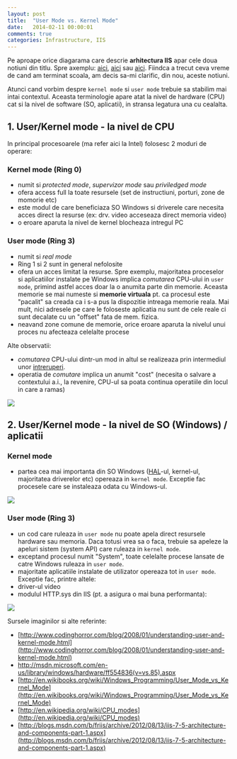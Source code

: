 ```yaml
---
layout: post
title:  "User Mode vs. Kernel Mode"
date:   2014-02-11 00:00:01
comments: true
categories: Infrastructure, IIS
---
```


Pe aproape orice diagarama care descrie **arhitectura IIS** apar cele doua notiuni din titlu. Spre axemplu: [aici](http://www.iis.net/learn/get-started/introduction-to-iis/introduction-to-iis-architecture), [aici](http://blogs.msdn.com/b/friis/archive/2012/08/13/iis-7-5-architecture-and-components-part-1.aspx) sau [aici](http://www.codeproject.com/Articles/28693/Deploying-ASP-NET-Websites-on-IIS-7-0). Fiindca a trecut ceva vreme de cand am terminat scoala, am decis sa-mi clarific, din nou, aceste notiuni.

Atunci cand vorbim despre `kernel mode` si `user mode` trebuie sa stabilim mai intai contextul. Aceasta terminologie apare atat la nivel de hardware (CPU) cat si la nivel de software (SO, aplicatii), in stransa legatura una cu cealalta. 

## 1. User/Kernel mode - la nivel de CPU ##

In principal procesoarele (ma refer aici la Intel) folosesc 2 moduri de operare:

### Kernel mode (Ring 0) ###

 - numit si *protected mode*, *supervizor mode* sau *priviledged mode*
  - ofera access full la toate resursele (set de instructiuni, porturi, zone de momorie etc)
 - este modul de care beneficiaza SO Windows si driverele care necesita acces direct la resurse (ex: drv. video acceseaza direct memoria video)
 - o eroare aparuta la nivel de kernel blocheaza intregul PC
 
### User mode (Ring 3) ###

 - numit si *real mode*
 - Ring 1 si 2 sunt in general nefolosite
 - ofera un acces limitat la resurse. Spre exemplu, majoritatea proceselor  si aplicatiilor instalate pe Windows implica *comutarea* CPU-ului in `user mode`, primind astfel acces doar la o anumita parte din memorie. Aceasta memorie se mai numeste si **memorie virtuala** pt. ca procesul este "pacalit" sa creada ca i s-a pus la dispozitie intreaga memorie reala. Mai mult, nici adresele pe care le foloseste aplicatia nu sunt de cele reale ci sunt decalate cu un "offset" fata de mem. fizica.
 - neavand zone comune de memorie, orice eroare aparuta la nivelul unui proces nu afecteaza celelalte procese

Alte observatii: 

- *comutarea* CPU-ului dintr-un mod in altul se realizeaza prin intermediul unor [intreruperi](http://en.wikipedia.org/wiki/Inter-processor_interrupt). 
- operatia de *comutare* implica un anumit "cost" (necesita o salvare a  contextului a.i., la revenire, CPU-ul sa poata continua operatiile din locul in care a ramas)

 ![](https://dl.dropboxusercontent.com/u/43065769/blog/images/2014/cpu-rings.png)

## 2. User/Kernel mode - la nivel de SO (Windows) / aplicatii ##

### Kernel mode ###

 - partea cea mai importanta din SO Windows ([HAL](http://en.wikipedia.org/wiki/Hardware_abstraction)-ul, kernel-ul, majoritatea driverelor etc) opereaza in `kernel mode`. Exceptie fac procesele care se instaleaza odata cu Windows-ul.  

  ![](https://dl.dropboxusercontent.com/u/43065769/blog/images/2014/windows-user-and-kernel-mode.png)

### User mode (Ring 3) ###

 - un cod care ruleaza in `user mode` nu poate apela direct resursele hardware sau memoria. Daca totusi vrea sa o faca, trebuie sa apeleze la apeluri sistem (system API) care ruleaza in `kernel mode`.
 - exceptand procesul numit "System", toate celelalte procese lansate de catre Windows ruleaza in `user mode`.
 - majoritate aplicatiile instalate de utilizator opereaza tot in `user mode`. Exceptie fac, printre altele:
  - driver-ul video
  - modulul HTTP.sys din IIS (pt. a asigura o mai buna performanta):

  ![](https://dl.dropboxusercontent.com/u/43065769/blog/images/2014/iis-architecture-user-kernel-mode.png) 

Sursele imaginilor si alte referinte:

- [http://www.codinghorror.com/blog/2008/01/understanding-user-and-kernel-mode.html](http://www.codinghorror.com/blog/2008/01/understanding-user-and-kernel-mode.html)
- http://msdn.microsoft.com/en-us/library/windows/hardware/ff554836(v=vs.85).aspx
- [http://en.wikibooks.org/wiki/Windows_Programming/User_Mode_vs_Kernel_Mode](http://en.wikibooks.org/wiki/Windows_Programming/User_Mode_vs_Kernel_Mode)
- [http://en.wikipedia.org/wiki/CPU_modes](http://en.wikipedia.org/wiki/CPU_modes)
- [http://blogs.msdn.com/b/friis/archive/2012/08/13/iis-7-5-architecture-and-components-part-1.aspx](http://blogs.msdn.com/b/friis/archive/2012/08/13/iis-7-5-architecture-and-components-part-1.aspx)